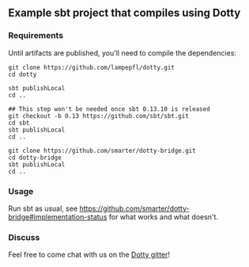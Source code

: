 ## Example sbt project that compiles using Dotty

### Requirements

Until artifacts are published, you'll need to compile the dependencies:
```shell
git clone https://github.com/lampepfl/dotty.git
cd dotty

sbt publishLocal
cd ..

## This step won't be needed once sbt 0.13.10 is released
git checkout -b 0.13 https://github.com/sbt/sbt.git
cd sbt
sbt publishLocal
cd ..

git clone https://github.com/smarter/dotty-bridge.git
cd dotty-bridge
sbt publishLocal
cd ..
```

### Usage

Run sbt as usual, see
https://github.com/smarter/dotty-bridge#implementation-status for what works and
what doesn't.

### Discuss

Feel free to come chat with us on the
[Dotty gitter](http://gitter.im/lampepfl/dotty)!
